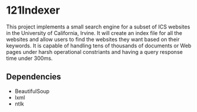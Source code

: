 # 121Indexer
This project implements a small search engine for a subset of ICS websites in the University of California, Irvine. It will create an index file for all the websites and allow users to find the websites they want based on their keywords. It is capable of handling tens of thousands of documents or Web pages under harsh operational constriants and having a query response time under 300ms.

## Dependencies
  + BeautifulSoup
  + lxml
  + ntlk
